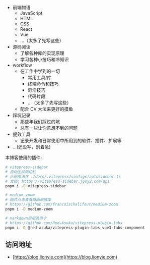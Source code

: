 - 前端物语
  - JavaScript
  - HTML
  - CSS
  - React
  - Vue
  - ...（太多了先写这些）
- 源码阅读
  - 了解各种库的实现原理
  - 学习各种小技巧和冷知识
- workflow
  - 在工作中学到的一切
    - 常用工具/库
    - 终端命令和技巧
    - 奇淫技巧
    - 代码片段
    - ...（太多了先写这些）
  - 配合 CV 大法来更好的摸鱼
- 踩坑记录
  - 那些年我们踩过的坑
  - 总有一些让你意想不到的问题
- 提效工具
  - 记录开发和日常使用中所用到的软件、插件、扩展等
- ...(还没写，别着急)

本博客使用的插件:

```bash
# vitepress-sidebar
# 自动生成侧边栏
# 示例用法在 ./docs/.vitepress/configs/autosidebar.ts
# 文档: https://vitepress-sidebar.jooy2.com/api
pnpm i -D vitepress-sidebar

# medium-zoom
# 图片点击查看原图缩放库
# https://github.com/francoischalifour/medium-zoom
pnpm i -D medium-zoom

# markdown启用选项卡
# https://github.com/Red-Asuka/vitepress-plugin-tabs
pnpm i -D @red-asuka/vitepress-plugin-tabs vue3-tabs-component

```

## 访问地址

<!-- TODO：上线后修改为网址 -->

- [https://blog.lionyie.com](https://blog.lionyie.com)
